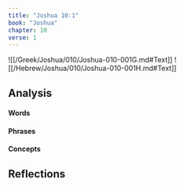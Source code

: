 ```yaml
---
title: "Joshua 10:1"
book: "Joshua"
chapter: 10
verse: 1
---
```

![[/Greek/Joshua/010/Joshua-010-001G.md#Text]]
![[/Hebrew/Joshua/010/Joshua-010-001H.md#Text]]

## Analysis

#### Words

#### Phrases

#### Concepts

## Reflections

